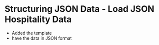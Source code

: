 # Structuring JSON Data - Load JSON Hospitality Data

- Added the template
- have the data in JSON format